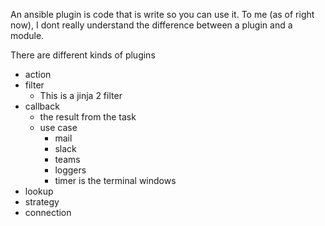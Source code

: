An ansible plugin is code that is write so you can use it. To me (as of right now), I dont really understand the difference between a plugin and a module.

There are different kinds of plugins 
- action
- filter
  - This is a jinja 2 filter
- callback
  - the result from the task
  - use case
    - mail
    - slack
    - teams
    - loggers
    - timer is the terminal windows
- lookup
- strategy
- connection